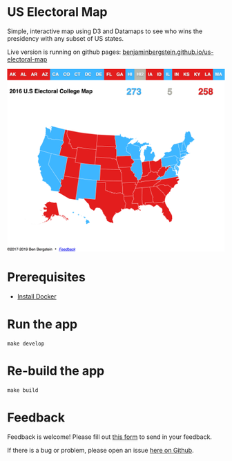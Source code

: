 # US Electoral Map

Simple, interactive map using D3 and Datamaps to see who wins the presidency with any subset of US states.

Live version is running on github pages: [benjaminbergstein.github.io/us-electoral-map](http://benjaminbergstein.github.io/us-electoral-map)

<img src="docs/screenshot.png" />

# Prerequisites

- [Install Docker](https://www.docker.com/get-started)

# Run the app

```
make develop
```

# Re-build the app

```
make build
```

# Feedback

Feedback is welcome! Please fill out [this form](https://goo.gl/forms/THky9dqIPI9AezJb2) to send in your feedback.

If there is a bug or problem, please open an issue [here on Github](https://github.com/benastan/us-electoral-map/issues).
 
